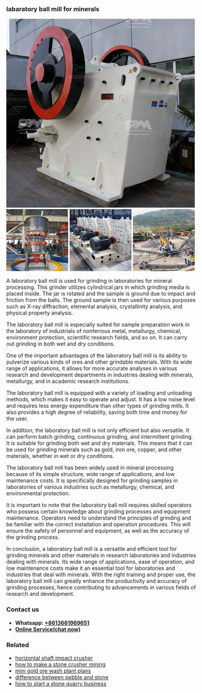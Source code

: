 <h3>labaratory ball mill for minerals</h3><img src='1704856712.jpg' alt=''><p>A laboratory ball mill is used for grinding in laboratories for mineral processing. This grinder utilizes cylindrical jars in which grinding media is placed inside. The jar is rotated and the sample is ground due to impact and friction from the balls. The ground sample is then used for various purposes such as X-ray diffraction, elemental analysis, crystallinity analysis, and physical property analysis.</p><p>The laboratory ball mill is especially suited for sample preparation work in the laboratory of industrials of nonferrous metal, metallurgy, chemical, environment protection, scientific research fields, and so on. It can carry out grinding in both wet and dry conditions.</p><p>One of the important advantages of the laboratory ball mill is its ability to pulverize various kinds of ores and other grindable materials. With its wide range of applications, it allows for more accurate analyses in various research and development departments in industries dealing with minerals, metallurgy, and in academic research institutions.</p><p>The laboratory ball mill is equipped with a variety of loading and unloading methods, which makes it easy to operate and adjust. It has a low noise level and requires less energy expenditure than other types of grinding mills. It also provides a high degree of reliability, saving both time and money for the user.</p><p>In addition, the laboratory ball mill is not only efficient but also versatile. It can perform batch grinding, continuous grinding, and intermittent grinding. It is suitable for grinding both wet and dry materials. This means that it can be used for grinding minerals such as gold, iron ore, copper, and other materials, whether in wet or dry conditions.</p><p>The laboratory ball mill has been widely used in mineral processing because of its simple structure, wide range of applications, and low maintenance costs. It is specifically designed for grinding samples in laboratories of various industries such as metallurgy, chemical, and environmental protection.</p><p>It is important to note that the laboratory ball mill requires skilled operators who possess certain knowledge about grinding processes and equipment maintenance. Operators need to understand the principles of grinding and be familiar with the correct installation and operation procedures. This will ensure the safety of personnel and equipment, as well as the accuracy of the grinding process.</p><p>In conclusion, a laboratory ball mill is a versatile and efficient tool for grinding minerals and other materials in research laboratories and industries dealing with minerals. Its wide range of applications, ease of operation, and low maintenance costs make it an essential tool for laboratories and industries that deal with minerals. With the right training and proper use, the laboratory ball mill can greatly enhance the productivity and accuracy of grinding processes, hence contributing to advancements in various fields of research and development.</p><h3>Contact us</h3><ul><li><strong>Whatsapp:&nbsp;<a href="https://wa.me/8613661969651">+8613661969651</a></strong></li><li><a href="https://swt.shibang-china.com/?git&amp;zhl&amp;labaratory ball mill for minerals"><strong>Online Service(chat now)</strong></a></li></ul><h3>Related</h3><ul><li><a href='horizontal shaft impact crusher.md'>horizontal shaft impact crusher</a></li><li><a href='how to make a stone crusher mining.md'>how to make a stone crusher mining</a></li><li><a href='mini gold ore wash plant plans.md'>mini gold ore wash plant plans</a></li><li><a href='difference between pebble and stone.md'>difference between pebble and stone</a></li><li><a href='how to start a stone quarry business.md'>how to start a stone quarry business</a></li></ul>